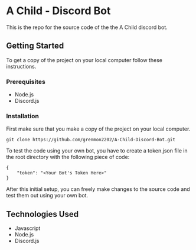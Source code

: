 # A Child - Discord Bot
This is the repo for the source code of the the A Child discord bot.

## Getting  Started
To get a copy of the project on your local computer follow these instructions.

### Prerequisites 

 - Node.js
 - Discord.js

### Installation
First make sure that you make a copy of the project on your local computer.

    git clone https://github.com/grenmon2202/A-Child-Discord-Bot.git

To test the code using your own bot, you have to create a token.json file in the root directory with the following piece of code:

    {
	    "token": "<Your Bot's Token Here>"
	}

After this initial setup, you can freely make changes to the source code and test them out using your own bot.

## Technologies Used

 - Javascript
 - Node.js
 - Discord.js

<!--stackedit_data:
eyJoaXN0b3J5IjpbLTExNjUyOTQwNjAsMTgzODkwMjgxOF19
-->